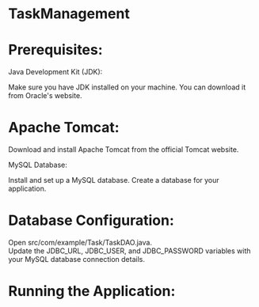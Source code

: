 # TaskManagement   

# Prerequisites:
Java Development Kit (JDK):  

Make sure you have JDK installed on your machine. You can download it from Oracle's website.  

# Apache Tomcat:  

Download and install Apache Tomcat from the official Tomcat website.
  
MySQL Database:

Install and set up a MySQL database. Create a database for your application.

# Database Configuration:     

Open src/com/example/Task/TaskDAO.java.   
Update the JDBC_URL, JDBC_USER, and JDBC_PASSWORD variables with your MySQL database connection details.    

# Running the Application:
